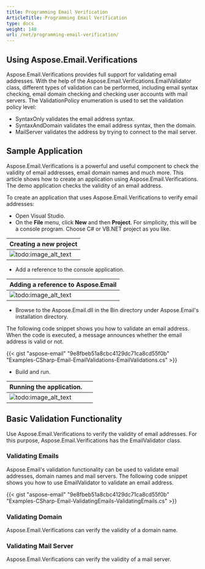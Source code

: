 ```yaml
---
title: Programming Email Verification
ArticleTitle: Programming Email Verification
type: docs
weight: 140
url: /net/programming-email-verification/
---
```



## **Using Aspose.Email.Verifications**

Aspose.Email.Verifications provides full support for validating email addresses. With the help of the Aspose.Email.Verifications.EmailValidator class, different types of validation can be performed, including email syntax checking, email domain checking and checking user accounts with mail servers. The ValidationPolicy enumeration is used to set the validation policy level:

- SyntaxOnly validates the email address syntax.
- SyntaxAndDomain validates the email address syntax, then the domain.
- MailServer validates the address by trying to connect to the mail server.
  
## **Sample Application**

Aspose.Email.Verifications is a powerful and useful component to check the validity of email addresses, email domain names and much more. This article shows how to create an application using Aspose.Email.Verifications. The demo application checks the validity of an email address.

To create an application that uses Aspose.Email.Verifications to verify email addresses:

- Open Visual Studio.
- On the **File** menu, click **New** and then **Project**.
  For simplicity, this will be a console program. Choose C# or VB.NET project as you like.

|**Creating a new project**|
| :- |
|![todo:image_alt_text](programming-email-verification_1.png)|

- Add a reference to the console application.

|**Adding a reference to Aspose.Email**|
| :- |
|![todo:image_alt_text](programming-email-verification_2.png)|

- Browse to the Aspose.Email.dll in the Bin directory under Aspose.Email's installation directory.

The following code snippet shows you how to validate an email address. When the code is executed, a message announces whether the email address is valid or not.

{{< gist "aspose-email" "9e8fbeb51a8cbc4129dc71ca8cd55f0b" "Examples-CSharp-Email-EmailValidations-EmailValidations.cs" >}}

- Build and run.

|**Running the application.**||
| :- | :- |
|![todo:image_alt_text](programming-email-verification_3.png)| |

## **Basic Validation Functionality**

Use Aspose.Email.Verifications to verify the validity of email addresses. For this purpose, Aspose.Email.Verifications has the EmailValidator class.

### **Validating Emails**

Aspose.Email's validation functionality can be used to validate email addresses, domain names and mail servers. The following code snippet shows you how to use EmailValidator to validate an email address.

{{< gist "aspose-email" "9e8fbeb51a8cbc4129dc71ca8cd55f0b" "Examples-CSharp-Email-ValidatingEmails-ValidatingEmails.cs" >}}

### **Validating Domain**

Aspose.Email.Verifications can verify the validity of a domain name.

### **Validating Mail Server**

Aspose.Email.Verifications can verify the validity of a mail server.
